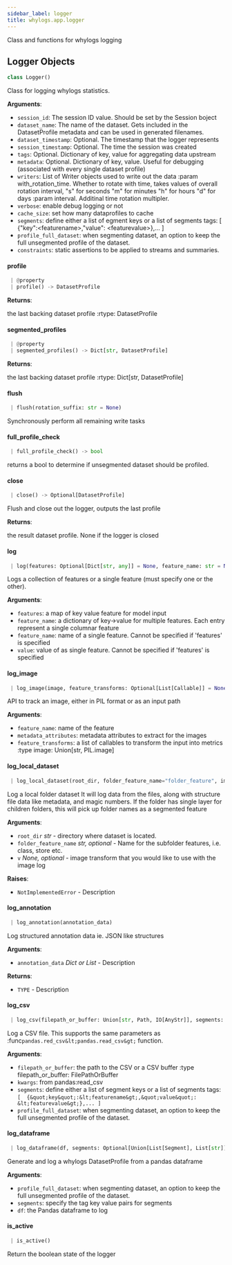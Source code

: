 ```yaml
---
sidebar_label: logger
title: whylogs.app.logger
---
```


Class and functions for whylogs logging

## Logger Objects

```python
class Logger()
```

Class for logging whylogs statistics.

**Arguments**:

- `session_id`: The session ID value. Should be set by the Session boject
- `dataset_name`: The name of the dataset. Gets included in the DatasetProfile metadata and can be used in generated filenames.
- `dataset_timestamp`: Optional. The timestamp that the logger represents
- `session_timestamp`: Optional. The time the session was created
- `tags`: Optional. Dictionary of key, value for aggregating data upstream
- `metadata`: Optional. Dictionary of key, value. Useful for debugging (associated with every single dataset profile)
- `writers`: List of Writer objects used to write out the data
:param with_rotation_time. Whether to rotate with time, takes values of overall rotation interval,
&quot;s&quot; for seconds
&quot;m&quot; for minutes
&quot;h&quot; for hours
&quot;d&quot; for days
:param interval. Additinal time rotation multipler.
- `verbose`: enable debug logging or not
- `cache_size`: set how many dataprofiles to cache
- `segments`: define either a list of egment keys or a list of segments tags: [  {&quot;key&quot;:&lt;featurename&gt;,&quot;value&quot;: &lt;featurevalue&gt;},... ]
- `profile_full_dataset`: when segmenting dataset, an option to keep the full unsegmented profile of the dataset.
- `constraints`: static assertions to be applied to streams and summaries.

#### profile

```python
 | @property
 | profile() -> DatasetProfile
```

**Returns**:

the last backing dataset profile
:rtype: DatasetProfile

#### segmented\_profiles

```python
 | @property
 | segmented_profiles() -> Dict[str, DatasetProfile]
```

**Returns**:

the last backing dataset profile
:rtype: Dict[str, DatasetProfile]

#### flush

```python
 | flush(rotation_suffix: str = None)
```

Synchronously perform all remaining write tasks

#### full\_profile\_check

```python
 | full_profile_check() -> bool
```

returns a bool to determine if unsegmented dataset should be profiled.

#### close

```python
 | close() -> Optional[DatasetProfile]
```

Flush and close out the logger, outputs the last profile

**Returns**:

the result dataset profile. None if the logger is closed

#### log

```python
 | log(features: Optional[Dict[str, any]] = None, feature_name: str = None, value: any = None)
```

Logs a collection of features or a single feature (must specify one or the other).

**Arguments**:

- `features`: a map of key value feature for model input
- `feature_name`: a dictionary of key-&gt;value for multiple features. Each entry represent a single columnar feature
- `feature_name`: name of a single feature. Cannot be specified if &#x27;features&#x27; is specified
- `value`: value of as single feature. Cannot be specified if &#x27;features&#x27; is specified

#### log\_image

```python
 | log_image(image, feature_transforms: Optional[List[Callable]] = None, metadata_attributes: Optional[List[str]] = METADATA_DEFAULT_ATTRIBUTES, feature_name: str = "")
```

API to track an image, either in PIL format or as an input path

**Arguments**:

- `feature_name`: name of the feature
- `metadata_attributes`: metadata attributes to extract for the images
- `feature_transforms`: a list of callables to transform the input into metrics
:type image: Union[str, PIL.image]

#### log\_local\_dataset

```python
 | log_local_dataset(root_dir, folder_feature_name="folder_feature", image_feature_transforms=None, show_progress=False)
```

Log a local folder dataset
It will log data from the files, along with structure file data like
metadata, and magic numbers. If the folder has single layer for children
folders, this will pick up folder names as a segmented feature

**Arguments**:

- `root_dir` _str_ - directory where dataset is located.
- `folder_feature_name` _str, optional_ - Name for the subfolder features, i.e. class, store etc.
- `v` _None, optional_ - image transform that you would like to use with the image log
  

**Raises**:

- `NotImplementedError` - Description

#### log\_annotation

```python
 | log_annotation(annotation_data)
```

Log structured annotation data ie. JSON like structures


**Arguments**:

- `annotation_data` _Dict or List_ - Description
  

**Returns**:

- `TYPE` - Description

#### log\_csv

```python
 | log_csv(filepath_or_buffer: Union[str, Path, IO[AnyStr]], segments: Optional[Union[List[Segment], List[str]]] = None, profile_full_dataset: bool = False, **kwargs, ,)
```

Log a CSV file. This supports the same parameters as :func`pandas.red_csv&lt;pandas.read_csv&gt;` function.

**Arguments**:

- `filepath_or_buffer`: the path to the CSV or a CSV buffer
:type filepath_or_buffer: FilePathOrBuffer
- `kwargs`: from pandas:read_csv
- `segments`: define either a list of segment keys or a list of segments tags: `[  {&quot;key&quot;:&lt;featurename&gt;,&quot;value&quot;: &lt;featurevalue&gt;},... ]`
- `profile_full_dataset`: when segmenting dataset, an option to keep the full unsegmented profile of the
dataset.

#### log\_dataframe

```python
 | log_dataframe(df, segments: Optional[Union[List[Segment], List[str]]] = None, profile_full_dataset: bool = False)
```

Generate and log a whylogs DatasetProfile from a pandas dataframe

**Arguments**:

- `profile_full_dataset`: when segmenting dataset, an option to keep the full unsegmented profile of the
dataset.
- `segments`: specify the tag key value pairs for segments
- `df`: the Pandas dataframe to log

#### is\_active

```python
 | is_active()
```

Return the boolean state of the logger

